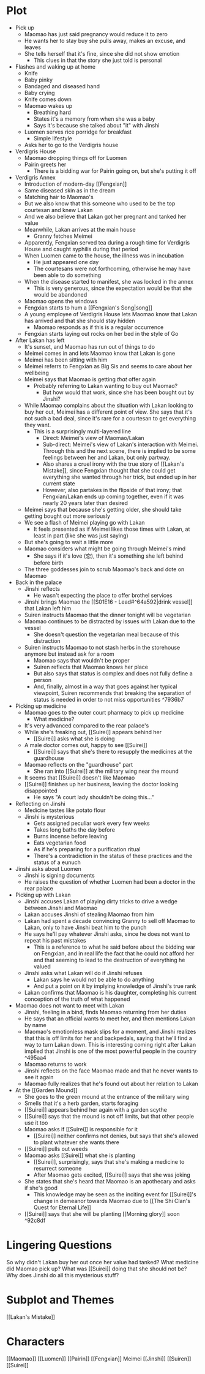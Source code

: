 # Plot

- Pick up
  - Maomao has just said pregnancy would reduce it to zero
  - He wants her to stay buy she pulls away, makes an excuse, and leaves
  - She tells herself that it's fine, since she did not show emotion
    - This clues in that the story she just told is personal
- Flashes and waking up at home
  - Knife
  - Baby pinky
  - Bandaged and diseased hand
  - Baby crying
  - Knife comes down
  - Maomao wakes up
    - Breathing hard
    - States it's a memory from when she was a baby
    - Says it's because she talked about "it" with Jinshi
  - Luomen serves rice porridge for breakfast
    - Simple lifestyle
  - Asks her to go to the Verdigris house
- Verdigris House
  - Maomao dropping things off for Luomen
  - Pairin greets her
    - There is a bidding war for Pairin going on, but she's putting it off
- Verdigris Annex
  - Introduction of modern-day [[Fengxian]]
  - Same diseased skin as in the dream
  - Matching hair to Maomao's
  - But we also know that this someone who used to be the top courtesan and knew Lakan
  - And we also believe that Lakan got her pregnant and tanked her value
  - Meanwhile, Lakan arrives at the main house
    - Granny fetches Meimei
  - Apparently, Fengxian served tea during a rough time for Verdigris House and caught syphilis during that period
  - When Luomen came to the house, the illness was in incubation
    - He just appeared one day
    - The courtesans were not forthcoming, otherwise he may have been able to do something
  - When the disease started to manifest, she was locked in the annex
    - This is very generous, since the expectation would be that she would be abandoned
  - Maomao opens the windows
  - Fengxian starts to hum a [[Fengxian's Song|song]]
  - A young employee of Verdigris House lets Maomao know that Lakan has arrived and that she should stay hidden
    - Maomao responds as if this is a regular occurrence
  - Fengxian starts laying out rocks on her bed in the style of Go
- After Lakan has left
  - It's sunset, and Maomao has run out of things to do
  - Meimei comes in and lets Maomao know that Lakan is gone
  - Meimei has been sitting with him
  - Meimei referrs to Fengxian as Big Sis and seems to care about her wellbeing
  - Meimei says that Maomao is getting _that_ offer again
    - Probably referring to Lakan wanting to buy out Maomao?
      - But how would that work, since she has been bought out by Jinshi?
  - While Maomao complains about the situation with Lakan looking to buy her out, Meimei has a different point of view. She says that it's not such a bad deal, since it's rare for a courtesan to get everything they want.
    - This is a surprisingly multi-layered line
      - Direct: Meimei's view of Maomao/Lakan
      - Sub-direct: Meimei's view of Lakan's interaction with Meimei. Through this and the next scene, there is implied to be some feelings between her and Lakan, but only partway.
      - Also shares a cruel irony with the true story of [[Lakan's Mistake]], since Fengxian thought that she could get everything she wanted through her trick, but ended up in her current state
      - However, also partakes in the flipside of that irony; that Fengxian/Lakan ends up coming together, even if it was nearly 20 years later than desired
  - Meimei says that because she's getting older, she should take getting bought out more seriously
  - We see a flash of Meimei playing go with Lakan
    - It feels presented as if Meimei likes those times with Lakan, at least in part (like she was just saying)
  - But she's going to wait a little more
  - Maomao considers what might be going through Meimei's mind
    - She says if it's love (恋), then it's something she left behind before birth
  - The three goddesses join to scrub Maomao's back and dote on Maomao
- Back in the palace
  - Jinshi reflects
    - He wasn't expecting the place to offer brothel services
  - Jinshi brings Maomao the [[S01E16 - Lead#^64a592|drink vessel]] that Lakan left him
  - Suiren instructs Maomao that the dinner tonight will be vegetarian
  - Maomao continues to be distracted by issues with Lakan due to the vessel
    - She doesn't question the vegetarian meal because of this distraction
  - Suiren instructs Maomao to not stash herbs in the storehouse anymore but instead ask for a room
    - Maomao says that wouldn't be proper
    - Suiren reflects that Maomao knows her place
    - But also says that status is complex and does not fully define a person
    - And, finally, almost in a way that goes against her typical viewpoint, Suiren recommends that breaking the separation of status is needed in order to not miss opportunities ^7936b7
- Picking up medicine
  - Maomao goes to the outer court pharmacy to pick up medicine
    - What medicine?
  - It's very advanced compared to the rear palace's
  - While she's freaking out, [[Suirei]] appears behind her
    - [[Suirei]] asks what she is doing
  - A male doctor comes out, happy to see [[Suirei]]
    - [[Suirei]] says that she's there to resupply the medicines at the guardhouse
  - Maomao reflects on the "guardhouse" part
    - She ran into [[Suirei]] at the military wing near the mound
  - It seems that [[Suirei]] doesn't like Maomao
  - [[Suirei]] finishes up her business, leaving the doctor looking disappointed
    - He says "A court lady shouldn't be doing this..."
- Reflecting on Jinshi
  - Medicine tastes like potato flour
  - Jinshi is mysterious
    - Gets assigned peculiar work every few weeks
    - Takes long baths the day before
    - Burns incense before leaving
    - Eats vegetarian food
    - As if he's preparing for a purification ritual
    - There's a contradiction in the status of these practices and the status of a eunuch
- Jinshi asks about Luomen
  - Jinshi is signing documents
  - He raises the question of whether Luomen had been a doctor in the rear palace
- Picking up with Lakan
  - Jinshi accuses Lakan of playing dirty tricks to drive a wedge between Jinshi and Maomao
  - Lakan accuses Jinshi of stealing Maomao from him
  - Lakan had spent a decade convincing Granny to sell off Maomao to Lakan, only to have Jinshi beat him to the punch
  - He says he'll pay whatever Jinshi asks, since he does not want to repeat his past mistakes
    - This is a reference to what he said before about the bidding war on Fengxian, and in real life the fact that he could not afford her and that seeming to lead to the destruction of everything he valued
  - Jinshi asks what Lakan will do if Jinshi refuses
    - Lakan says he would not be able to do anything
    - And put a point on it by implying knowledge of Jinshi's true rank
  - Lakan confirms that Maomao is his daughter, completing his current conception of the truth of what happened
- Maomao does not want to meet with Lakan
  - Jinshi, feeling in a bind, finds Maomao returning from her duties
  - He says that an official wants to meet her, and then mentions Lakan by name
  - Maomao's emotionless mask slips for a moment, and Jinshi realizes that this is off limits for her and backpedals, saying that he'll find a way to turn Lakan down. This is interesting coming right after Lakan implied that Jinshi is one of the most powerful people in the country ^495aa4
  - Maomao returns to work
  - Jinshi reflects on the face Maomao made and that he never wants to see it again
  - Maomao fully realizes that he's found out about her relation to Lakan
- At the [[Garden Mound]]
  - She goes to the green mound at the entrance of the military wing
  - Smells that it's a herb garden, starts foraging
  - [[Suirei]] appears behind her again with a garden scythe
  - [[Suirei]] says that the mound is not off limits, but that other people use it too
  - Maomao asks if [[Suirei]] is responsible for it
    - [[Suirei]] neither confirms not denies, but says that she's allowed to plant whatever she wants there
  - [[Suirei]] pulls out weeds
  - Maomao asks [[Suirei]] what she is planting
    - [[Suirei]], surprisingly, says that she's making a medicine to resurrect someone
    - After Maomao gets excited, [[Suirei]] says that she was joking
  - She states that she's heard that Maomao is an apothecary and asks if she's good
    - This knowledge may be seen as the inciting event for [[Suirei]]'s change in demeanor towards Maomao due to [[The Shi Clan's Quest for Eternal Life]]
  - [[Suirei]] says that she will be planting [[Morning glory]] soon ^92c8df

# Lingering Questions

So why didn't Lakan buy her out once her value had tanked?
What medicine did Maomao pick up?
What was [[Suirei]] doing that she should not be?
Why does Jinshi do all this mysterious stuff?

# Subplot and Themes

[[Lakan's Mistake]]

# Characters

[[Maomao]]
[[Luomen]]
[[Pairin]]
[[Fengxian]]
Meimei
[[Jinshi]]
[[Suiren]]
[[Suirei]]

